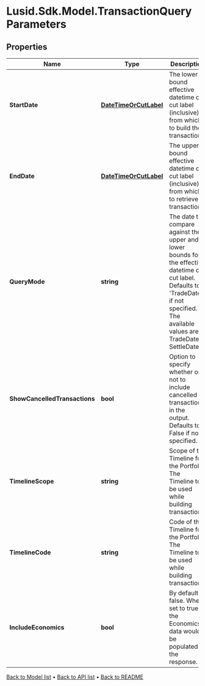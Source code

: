 # Lusid.Sdk.Model.TransactionQueryParameters

## Properties

Name | Type | Description | Notes
------------ | ------------- | ------------- | -------------
**StartDate** | [**DateTimeOrCutLabel**](DateTimeOrCutLabel.md) | The lower bound effective datetime or cut label (inclusive) from which to build the transactions. | 
**EndDate** | [**DateTimeOrCutLabel**](DateTimeOrCutLabel.md) | The upper bound effective datetime or cut label (inclusive) from which to retrieve transactions. | 
**QueryMode** | **string** | The date to compare against the upper and lower bounds for the effective datetime or cut label. Defaults to &#39;TradeDate&#39; if not specified. The available values are: TradeDate, SettleDate | [optional] 
**ShowCancelledTransactions** | **bool** | Option to specify whether or not to include cancelled transactions in the output. Defaults to False if not specified. | [optional] 
**TimelineScope** | **string** | Scope of the Timeline for the Portfolio. The Timeline to be used while building transactions | [optional] 
**TimelineCode** | **string** | Code of the Timeline for the Portfolio. The Timeline to be used while building transactions | [optional] 
**IncludeEconomics** | **bool** | By default is false. When set to true the Economics data would be populated in the response. | [optional] 

[Back to Model list](../README.md#documentation-for-models) &#8226; [Back to API list](../README.md#documentation-for-api-endpoints) &#8226; [Back to README](../README.md)

